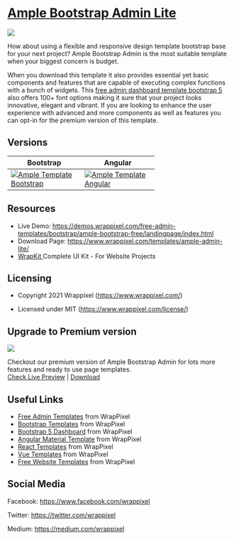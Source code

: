 <!-- # ample-admin-lite -->
<!-- Heading of Template -->
<h1>
  <a href="https://www.wrappixel.com/templates/ample-admin-lite/">Ample Bootstrap Admin Lite</a>
</h1>

<!-- Main image of Template -->
<a target="_blank" href="https://www.wrappixel.com/wp-content/uploads/edd/2020/04/ample-admin-bootstrap-lite-y.jpg">
  <img src="https://www.wrappixel.com/wp-content/uploads/edd/2020/04/ample-admin-bootstrap-lite-y.jpg" />
</a>

<!-- Description of Template -->
<p>
How about using a flexible and responsive design template bootstrap base for your next project? Ample Bootstrap Admin is the most suitable template when your biggest concern is budget.
</p>
<p>
    When you download this template it also provides essential yet basic components and features that are capable of executing complex functions with a bunch of widgets. This <a href="https://www.wrappixel.com/templates/category/bootstrap-admin-templates/">free admin dashboard template bootstrap 5</a> also offers 100+ font options making it sure that your project looks innovative, elegant and vibrant. If you are looking to enhance the user experience with advanced and more components as well as features you can opt-in for the premium version of this template.
</p>

<!-- Versions of Template -->
<h2><a id="user-content-versions" class="anchor" aria-hidden="true" href="#versions"></a>Versions</h2>
<table>
<thead>
<tr>
<th>Bootstrap</th>
<th>Angular</th>
</tr>
</thead>
<tbody>
<tr>
<td>
  <a href="https://www.wrappixel.com/templates/ampleadmin/" rel="nofollow" width="150px">
    <img src="https://www.wrappixel.com/wp-content/uploads/edd/2020/04/ample-admin-bootstrap-y.jpg" alt="Ample Template  Bootstrap" style="max-width:150px;">
  </a>
</td>
  <td>
  <a href="https://www.wrappixel.com/templates/ample-admin-angular/" rel="nofollow" width="150px">
    <img src="https://www.wrappixel.com/wp-content/uploads/edd/2020/04/ample-admin-angular-y.jpg" alt="Ample Template  Angular" style="max-width:150px;">
  </a>
</td>
</tr>
</tbody>
</table>

<!-- Resources of Template -->
<h2>Resources</h2>
<ul>
<li>  
  Live Demo: <a href="https://demos.wrappixel.com/free-admin-templates/bootstrap/ample-bootstrap-free/landingpage/index.html" rel="nofollow">https://demos.wrappixel.com/free-admin-templates/bootstrap/ample-bootstrap-free/landingpage/index.html</a>
</li>
<li>
    Download Page: <a href="https://www.wrappixel.com/templates/ample-admin-lite/" rel="nofollow">
  https://www.wrappixel.com/templates/ample-admin-lite/</a>
</li>
<li>
    <a href="https://www.wrappixel.com/templates/wrapkit/#demos" rel="nofollow">WrapKit </a>Complete UI Kit - For Website Projects
</li>
</ul>

<!-- Licensing of Template -->
<h2>Licensing</h2>
<ul>
  <li>
    <p>Copyright 2021 Wrappixel (<a href="https://www.wrappixel.com/" rel="nofollow">https://www.wrappixel.com/</a>)</p>
  </li>
  <li>
    <p>Licensed under MIT (<a href="https://www.wrappixel.com/license/">https://www.wrappixel.com/license/</a>)</p>
  </li>
</ul>

<!-- <h4><a href="https://wrappixel.com/demos/admin-templates/ampleadmin/ample-admin-lite/dashboard.html">Free Version Demo Link</a></h4> -->


<!-- ## Pro Version -->

<!-- <a href="https://www.wrappixel.com/templates/ampleadmin/"><img src="https://www.wrappixel.com/wp-content/uploads/edd/2019/06/ampleadmin-bootstrap-nws2.jpg"/></a><br/>
<h4><a href="https://www.wrappixel.com/ampleadmin/ampleadmin-html/ampleadmin-sidebar/index2.html">Demo</a></h4> -->


<!-- Upgrade to Premium version of Template -->
<h2>Upgrade to Premium version</h2>
<a target="_blank" href="https://www.wrappixel.com/templates/ampleadmin/">
  <img src="https://www.wrappixel.com/wp-content/uploads/edd/2020/04/ample-admin-bootstrap-y.jpg"/>
</a>
<p>
   Checkout our premium version of Ample Bootstrap Admin for lots more features and ready to use page templates.<br>
   <a href="https://demos.wrappixel.com/premium-admin-templates/bootstrap/ample-bootstrap/package/html/ampleadmin-sidebar/index.html">Check Live Preview</a> | <a href="https://www.wrappixel.com/templates/ampleadmin/">Download</a>
</p>

<!-- Useful Links of Template -->
<h2>Useful Links</h2>
<ul>
<li><a href="https://www.wrappixel.com/templates/category/admin-template/">Free Admin Templates</a> from WrapPixel</li>
<li><a href="https://www.wrappixel.com/">Bootstrap Templates</a> from WrapPixel</li>
<li><a href="https://www.wrappixel.com/templates/category/bootstrap-admin-templates/">Bootstrap 5 Dashboard</a> from WrapPixel</li>
<li><a href="https://www.wrappixel.com/templates/category/angular-templates/">Angular Material Template</a> from WrapPixel</li>
<li><a href="https://www.wrappixel.com/templates/category/react-templates/">React Templates</a> from WrapPixel</li>
<li><a href="https://www.wrappixel.com/templates/category/vuejs-templates/">Vue Templates</a> from WrapPixel</li>
<li><a href="https://www.wrappixel.com/templates/category/free-templates/">Free Website Templates</a> from WrapPixel</li>
</ul>

<!-- Social Media of Wrappixel -->
<h2>Social Media</h2>
<p>Facebook: <a href="https://www.facebook.com/wrappixel">https://www.facebook.com/wrappixel</a></p>
<p>Twitter: <a href="https://twitter.com/wrappixel">https://twitter.com/wrappixel</a></p>
<p>Medium: <a href="https://medium.com/wrappixel">https://medium.com/wrappixel</a></p>
